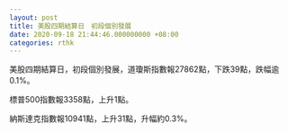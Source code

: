 ```yaml
---
layout: post
title: 美股四期結算日　初段個別發展
date: 2020-09-18 21:44:46.000000000 +08:00
categories: rthk
---
```


美股四期結算日，初段個別發展，道瓊斯指數報27862點，下跌39點，跌幅逾0.1%。

標普500指數報3358點，上升1點。

納斯達克指數報10941點，上升31點，升幅約0.3%。
